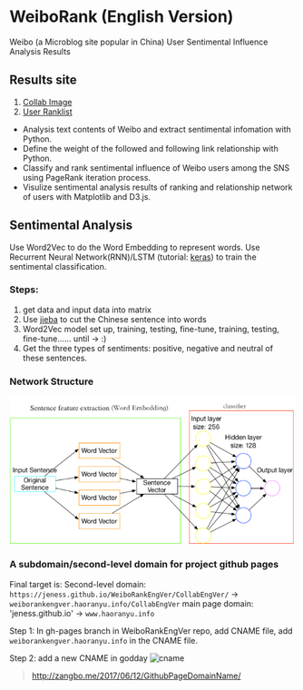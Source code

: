 # WeiboRank (English Version)
Weibo (a Microblog site popular in China) User Sentimental Influence Analysis Results

## Results site
1. [Collab Image](https://jeness.github.io/WeiboRankEngVer/CollabEngVer/)
2. [User Ranklist](https://jeness.github.io/WeiboRankEngVer/ranklistEngVer/)
+ Analysis text contents of Weibo and extract sentimental infomation with Python.
+ Define the weight of the followed and following link relationship with Python. 
+ Classify and rank sentimental influence of Weibo users among the SNS using PageRank iteration process.
+ Visulize sentimental analysis results of ranking and relationship network of users with Matplotlib and D3.js.
 
## Sentimental Analysis
Use Word2Vec to do the Word Embedding to represent words. 
Use Recurrent Neural Network(RNN)/LSTM (tutorial: [keras](https://keras.io/models/about-keras-models/)) to train the sentimental classification. <br>
### Steps:
1. get data and input data into matrix
2. Use [jieba](https://github.com/fxsjy/jieba) to cut the Chinese sentence into words
3. Word2Vec model set up, training, testing, fine-tune, training, testing, fine-tune...... until -> :)
4. Get the three types of sentiments: positive, negative and neutral of these sentences.<br>

### Network Structure
![network structure](https://github.com/jeness/WeiboRankEngVer/raw/master/pictures/network%20structure.png)


### A subdomain/second-level domain for project github pages

Final target is:
Second-level domain: `https://jeness.github.io/WeiboRankEngVer/CollabEngVer/` -> `weiborankengver.haoranyu.info/CollabEngVer`
main page domain: 'jeness.github.io' -> `www.haoranyu.info`

Step 1: In gh-pages branch in WeiboRankEngVer repo, add CNAME file, add `weiborankengver.haoranyu.info` in the CNAME file.

Step 2: add a new CNAME in godday 
![cname](https://github.com/jeness/jeness.github.io/raw/development/imageForReadme/CNAME%20in%20godday.png)

> http://zangbo.me/2017/06/12/GithubPageDomainName/